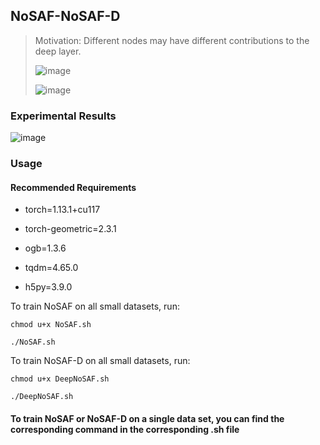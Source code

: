 ## NoSAF-NoSAF-D

> Motivation: Different nodes may have different contributions to the deep layer.
>
> ![image](https://github.com/wslong20/NoSAF-NoSAF-D/assets/103408498/c75ffc59-c907-40e7-b1df-634857928b78)
> 
> ![image](https://github.com/wslong20/NoSAF-NoSAF-D/assets/103408498/24fce978-9756-444d-bd7b-8d6a200516b1)



### Experimental Results

![image](https://github.com/wslong20/NoSAF-NoSAF-D/assets/103408498/7f1edd3b-da52-4fc6-becb-b6fad643f217)



### Usage
#### Recommended Requirements

* torch=1.13.1+cu117

* torch-geometric=2.3.1

* ogb=1.3.6

* tqdm=4.65.0

* h5py=3.9.0

To train NoSAF on all small datasets, run:
```
chmod u+x NoSAF.sh
```
```
./NoSAF.sh
```

To train NoSAF-D on all small datasets, run:
```
chmod u+x DeepNoSAF.sh
```
```
./DeepNoSAF.sh
```

#### To train NoSAF or NoSAF-D on a single data set, you can find the corresponding command in the corresponding .sh file

